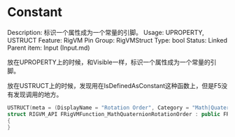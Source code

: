 # Constant

Description: 标识一个属性成为一个常量的引脚。
Usage: UPROPERTY, USTRUCT
Feature: RigVM Pin
Group: RigVMStruct
Type: bool
Status: Linked
Parent item: Input (Input.md)

放在UPROPERTY上的时候，和Visible一样，标识一个属性成为一个常量的引脚。

放在USTRUCT上的时候，发现用在IsDefinedAsConstant这种函数上，但是F5没有发现调用的地方。

```cpp
USTRUCT(meta = (DisplayName = "Rotation Order", Category = "Math|Quaternion", Constant))
struct RIGVM_API FRigVMFunction_MathQuaternionRotationOrder : public FRigVMFunction_MathBase
{
}
```